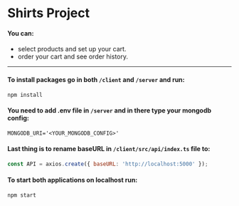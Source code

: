# Shirts Project

#### You can:
- select products and set up your cart.
- order your cart and see order history.
---

#### To install packages go in both `/client` and `/server` and run:
```
npm install
```

#### You need to add .env file in `/server` and in there type your mongodb config:
```
MONGODB_URI='<YOUR_MONGODB_CONFIG>'
```

#### Last thing is to rename baseURL in `/client/src/api/index.ts` file to:
```js
const API = axios.create({ baseURL: 'http://localhost:5000' });
```

#### To start both applications on localhost run:
```
npm start
```
